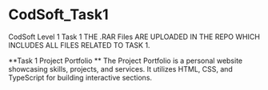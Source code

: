 # CodSoft_Task1
CodSoft Level 1 Task 1
THE .RAR Files ARE UPLOADED IN THE REPO WHICH INCLUDES ALL FILES RELATED TO TASK 1.

**Task 1 Project Portfolio ** The Project Portfolio is a personal website showcasing skills, projects, and services. It utilizes HTML, CSS, and TypeScript for building interactive sections.
